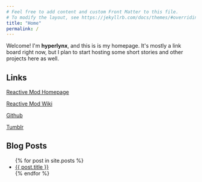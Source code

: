 ```yaml
---
# Feel free to add content and custom Front Matter to this file.
# To modify the layout, see https://jekyllrb.com/docs/themes/#overriding-theme-defaults
title: "Home"
permalink: /
---
```


Welcome! I'm **hyperlynx**, and this is is my homepage. It's mostly a link board right now, but I plan to start hosting some short stories and other projects here as well.

## Links

[Reactive Mod Homepage](https://www.curseforge.com/minecraft/mc-mods/reactive)

[Reactive Mod Wiki](https://github.com/hjake123/reactive/wiki)

[Github](https://github.com/hjake123)

[Tumblr](https://hyper-lynx.tumblr.com/)

## Blog Posts
<ul>
  {% for post in site.posts %}
    <li>
      <a href="{{ post.url | relative_url }}">{{ post.title }}</a>
    </li>
  {% endfor %}
</ul>